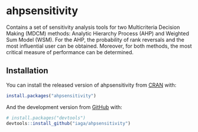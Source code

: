 
<!-- README.md is generated from README.Rmd. Please edit that file -->

# ahpsensitivity

<!-- badges: start -->

<!-- badges: end -->

Contains a set of sensitivity analysis tools for two Multicriteria
Decision Making (MDCM) methods: Analytic Hierarchy Process (AHP) and
Weighted Sum Model (WSM). For the AHP, the probability of rank reversals
and the most influential user can be obtained. Moreover, for both
methods, the most critical measure of performance can be determined.

## Installation

You can install the released version of ahpsensitivity from
[CRAN](https://CRAN.R-project.org) with:

``` r
install.packages("ahpsensitivity")
```

And the development version from [GitHub](https://github.com/) with:

``` r
# install.packages("devtools")
devtools::install_github("iaga/ahpsensitivity")
```

<!-- ## Example -->

<!-- This is a basic example which shows you how to solve a common problem: -->

<!-- ```{r example} -->

<!-- library(ahpsensitivity) -->

<!-- ## basic example code -->

<!-- ``` -->

